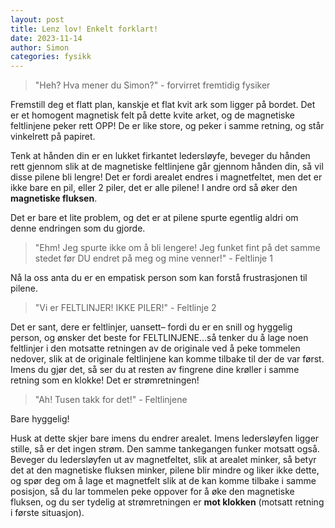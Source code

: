 ```yaml
---
layout: post
title: Lenz lov! Enkelt forklart!
date: 2023-11-14
author: Simon
categories: fysikk
---
```

> "Heh? Hva mener du Simon?" - forvirret fremtidig fysiker

Fremstill deg et flatt plan, kanskje et flat kvit ark som ligger på bordet. Det er et homogent magnetisk felt på dette kvite arket, og de magnetiske feltlinjene peker rett OPP! De er like store, og peker i samme retning, og står vinkelrett på papiret. 

Tenk at hånden din er en lukket firkantet ledersløyfe, beveger du hånden rett gjennom slik at de magnetiske feltlinjene går gjennom hånden din, så vil disse pilene bli lengre! Det er fordi arealet endres i magnetfeltet, men det er ikke bare en pil, eller 2 piler, det er alle pilene! I andre ord så øker den **magnetiske fluksen**. 

Det er bare et lite problem, og det er at pilene spurte egentlig aldri om denne endringen som du gjorde.

> "Ehm! Jeg spurte ikke om å bli lengere! Jeg funket fint på det samme stedet før DU endret på meg og mine venner!" - Feltlinje 1

Nå la oss anta du er en empatisk person som kan forstå frustrasjonen til pilene.

> "Vi er FELTLINJER! IKKE PILER!" - Feltlinje 2

Det er sant, dere er feltlinjer, uansett– fordi du er en snill og hyggelig person, og ønsker det beste for FELTLINJENE...så tenker du å lage noen feltlinjer i den motsatte retningen av de originale ved å peke tommelen nedover, slik at de originale feltlinjene kan komme tilbake til der de var først. Imens du gjør det, så ser du at resten av fingrene dine krøller i samme retning som en klokke! Det er strømretningen!

> "Ah! Tusen takk for det!" - Feltlinjene

Bare hyggelig!

Husk at dette skjer bare imens du endrer arealet. Imens ledersløyfen ligger stille, så er det ingen strøm. Den samme tankegangen funker motsatt også. Beveger du ledersløyfen ut av magnetfeltet, slik at arealet minker, så betyr det at den magnetiske fluksen minker, pilene blir mindre og liker ikke dette, og spør deg om å lage et magnetfelt slik at de kan komme tilbake i samme posisjon, så du lar tommelen peke oppover for å øke den magnetiske fluksen, og du ser tydelig at strømretningen er **mot klokken** (motsatt retning i første situasjon).
